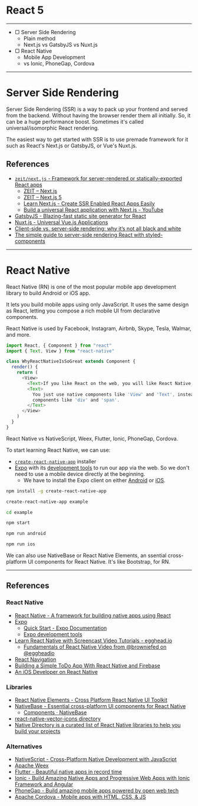 # React 5

---

- ▢ Server Side Rendering
  - Plain method
  - Next.js vs GatsbyJS vs Nuxt.js
- ▢ React Native
  - Mobile App Development
  - vs Ionic, PhoneGap, Cordova

---

# Server Side Rendering

Server Side Rendering (SSR) is a way to pack up your frontend and served from the backend. Without having the browser render them all initially. So, it can be a huge performance boost. Sometimes it's called universal/isomorphic React rendering.

The easiest way to get started with SSR is to use premade framework for it such as React's Next.js or GatsbyJS, or Vue's Nuxt.js.

## References

- [`zeit/next.js` - Framework for server-rendered or statically-exported React apps](https://github.com/zeit/next.js)
  - [ZEIT – Next.js](https://zeit.co/blog/next)
  - [ZEIT – Next.js 5](https://zeit.co/blog/next5)
  - [Learn Next.js - Create SSR Enabled React Apps Easily](https://learnnextjs.com)
  - [Build a universal React application with Next.js - YouTube](https://www.youtube.com/playlist?list=PLs2PzMqLzi7Va81SVtvEpGCCx0YQJqoRH)
- [GatsbyJS - Blazing-fast static site generator for React](https://www.gatsbyjs.org)
- [Nuxt.js - Universal Vue.js Applications](https://nuxtjs.org)
- [Client-side vs. server-side rendering: why it’s not all black and white](https://medium.freecodecamp.org/what-exactly-is-client-side-rendering-and-hows-it-different-from-server-side-rendering-bd5c786b340d)
- [The simple guide to server-side rendering React with styled-components](https://medium.com/styled-components/the-simple-guide-to-server-side-rendering-react-with-styled-components-d31c6b2b8fbf)

---

# React Native

React Native (RN) is one of the most popular mobile app development library to build Android or iOS app.

It lets you build mobile apps using only JavaScript. It uses the same design as React, letting you compose a rich mobile UI from declarative components.

React Native is used by Facebook, Instagram, Airbnb, Skype, Tesla, Walmar, and more.

```js
import React, { Component } from "react"
import { Text, View } from "react-native"

class WhyReactNativeIsSoGreat extends Component {
  render() {
    return (
      <View>
        <Text>If you like React on the web, you will like React Native.</Text>
        <Text>
          You just use native components like 'View' and 'Text', instead of web
          components like 'div' and 'span'.
        </Text>
      </View>
    )
  }
}
```

React Native vs NativeScript, Weex, Flutter, Ionic, PhoneGap, Cordova.

To start learning React Native, we can use:

- [`create-react-native-app`](https://npm.im/create-react-native-app) installer
- [Expo](https://expo.io) with its [development tools](https://expo.io/tools) to run our app via the web. So we don't need to use a mobile device directly at the beginning.
  - We have to install the Expo client on either [Android](https://play.google.com/store/apps/details?id=host.exp.exponent) or [iOS](https://itunes.apple.com/app/apple-store/id982107779).

```sh
npm install -g create-react-native-app

create-react-native-app example

cd example

npm start

npm run android

npm run ios
```

We can also use NativeBase or React Native Elements, an ssential cross-platform UI components for React Native. It's like Bootstrap, for RN.

---

## References

### React Native

- [React Native - A framework for building native apps using React](https://facebook.github.io/react-native)
- [Expo](https://expo.io)
  - [Quick Start - Expo Documentation](https://docs.expo.io)
  - [Expo development tools](https://expo.io/tools)
- [Learn React Native with Screencast Video Tutorials - egghead.io](https://egghead.io/browse/libraries/react-native)
  - [Fundamentals of React Native Video from @browniefed on @eggheadio](https://egghead.io/courses/fundamentals-of-react-native-video)
- [React Navigation](https://reactnavigation.org)
- [Building a Simple ToDo App With React Native and Firebase](https://youtube.com/watch?v=3ab0K6viEp0)
- [An iOS Developer on React Native](https://medium.com/ios-os-x-development/an-ios-developer-on-react-native-1f24786c29f0)

### Libraries

- [React Native Elements - Cross Platform React Native UI Toolkit](https://react-native-training.github.io/react-native-elements)
- [NativeBase - Essential cross-platform UI components for React Native](https://nativebase.io)
  - [Components · NativeBase](https://docs.nativebase.io/Components.html)
- [react-native-vector-icons directory](https://oblador.github.io/react-native-vector-icons)
- [Native Directory is a curated list of React Native libraries to help you build your projects](https://www.native.directory)

### Alternatives

- [NativeScript - Cross-Platform Native Development with JavaScript](https://nativescript.org)
- [Apache Weex](https://weex.apache.org)
- [Flutter - Beautiful native apps in record time](https://flutter.io)
- [Ionic - Build Amazing Native Apps and Progressive Web Apps with Ionic Framework and Angular](https://ionicframework.com)
- [PhoneGap - Build amazing mobile apps powered by open web tech](https://phonegap.com)
- [Apache Cordova - Mobile apps with HTML, CSS, & JS](https://cordova.apache.org)
